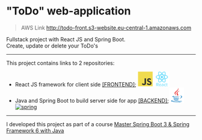 
# "ToDo" web-application
>AWS Link http://todo-front.s3-website.eu-central-1.amazonaws.com

Fullstack project with React JS and Spring Boot.<br> 
Create, update or delete your ToDo's
<hr>
This project contains links to 2 repositories:

* React JS framework for client side [[FRONTEND]](https://github.com/roman-andriiv/todo-react); <a href="https://developer.mozilla.org/en-US/docs/Web/JavaScript" target="_blank" rel="noreferrer"><img src="https://raw.githubusercontent.com/devicons/devicon/master/icons/javascript/javascript-original.svg" alt="javascript" width="40" height="40"/></a> <a href="https://reactjs.org/" target="_blank" rel="noreferrer"><img src="https://raw.githubusercontent.com/devicons/devicon/master/icons/react/react-original-wordmark.svg" alt="react" width="40" height="40"/></a>
* Java and Spring Boot to build server side for app [[BACKEND]](https://github.com/roman-andriiv/todo-springboot);<a href="https://www.java.com" target="_blank" rel="noreferrer"><img src="https://raw.githubusercontent.com/devicons/devicon/master/icons/java/java-original.svg" alt="java" width="40" height="40"/></a><a href="https://spring.io/" target="_blank" rel="noreferrer"> <img src="https://www.vectorlogo.zone/logos/springio/springio-icon.svg" alt="spring" width="40" height="40"/></a>
<hr>

I developed this project as part of a course [Master Spring Boot 3 & Spring Framework 6 with Java](https://www.udemy.com/course/spring-boot-and-spring-framework-tutorial-for-beginners/)


